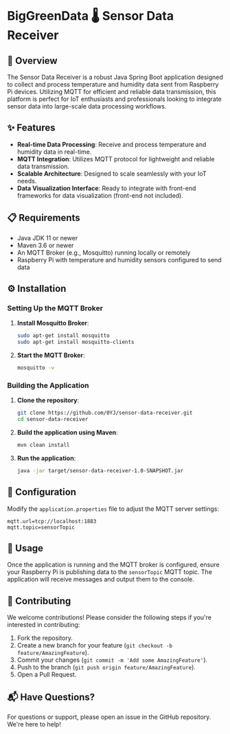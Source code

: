 
# BigGreenData 🌡️ Sensor Data Receiver

## 📜 Overview

The Sensor Data Receiver is a robust Java Spring Boot application designed to collect and process temperature and humidity data sent from Raspberry Pi devices. Utilizing MQTT for efficient and reliable data transmission, this platform is perfect for IoT enthusiasts and professionals looking to integrate sensor data into large-scale data processing workflows.

## ✨ Features

- **Real-time Data Processing**: Receive and process temperature and humidity data in real-time.
- **MQTT Integration**: Utilizes MQTT protocol for lightweight and reliable data transmission.
- **Scalable Architecture**: Designed to scale seamlessly with your IoT needs.
- **Data Visualization Interface**: Ready to integrate with front-end frameworks for data visualization (front-end not included).

## 📋 Requirements

- Java JDK 11 or newer
- Maven 3.6 or newer
- An MQTT Broker (e.g., Mosquitto) running locally or remotely
- Raspberry Pi with temperature and humidity sensors configured to send data

## ⚙️ Installation

### Setting Up the MQTT Broker

1. **Install Mosquitto Broker**:
   ```bash
   sudo apt-get install mosquitto
   sudo apt-get install mosquitto-clients
   ```
2. **Start the MQTT Broker**:
   ```bash
   mosquitto -v
   ```

### Building the Application

1. **Clone the repository**:
   ```bash
   git clone https://github.com/0YJ/sensor-data-receiver.git
   cd sensor-data-receiver
   ```

2. **Build the application using Maven**:
   ```bash
   mvn clean install
   ```

3. **Run the application**:
   ```bash
   java -jar target/sensor-data-receiver-1.0-SNAPSHOT.jar
   ```

## 🔧 Configuration

Modify the `application.properties` file to adjust the MQTT server settings:

```properties
mqtt.url=tcp://localhost:1883
mqtt.topic=sensorTopic
```

## 🚀 Usage

Once the application is running and the MQTT broker is configured, ensure your Raspberry Pi is publishing data to the `sensorTopic` MQTT topic. The application will receive messages and output them to the console.

## 🤝 Contributing

We welcome contributions! Please consider the following steps if you're interested in contributing:

1. Fork the repository.
2. Create a new branch for your feature (`git checkout -b feature/AmazingFeature`).
3. Commit your changes (`git commit -m 'Add some AmazingFeature'`).
4. Push to the branch (`git push origin feature/AmazingFeature`).
5. Open a Pull Request.

## 📬 Have Questions?

For questions or support, please open an issue in the GitHub repository. We're here to help!

